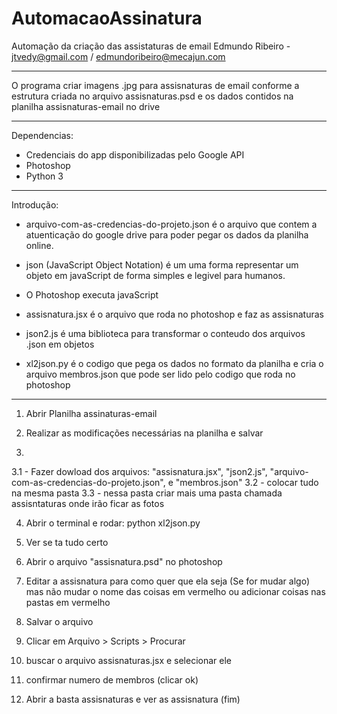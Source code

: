 # AutomacaoAssinatura

Automação da criação das assistaturas de email
Edmundo Ribeiro - jtvedy@gmail.com / edmundoribeiro@mecajun.com

------------------------------------------------------------------------------
O programa criar imagens .jpg para assisnaturas de email conforme a estrutura 
criada no arquivo assisnaturas.psd e os dados contidos na planilha assisnaturas-email no drive

------------------------------------------------------------------------------
Dependencias:
- Credenciais do app disponibilizadas pelo Google API
- Photoshop
- Python 3
------------------------------------------------------------------------------
Introdução:

- arquivo-com-as-credencias-do-projeto.json é o arquivo que contem 
  a atuenticação do google drive para poder pegar os dados da planilha online.

- json (JavaScript Object Notation) é um uma forma representar um objeto
  em javaScript de forma simples e legivel para humanos.

- O Photoshop executa javaScript

- assisnatura.jsx é o arquivo que roda no photoshop e faz as assisnaturas

- json2.js é uma biblioteca para transformar o conteudo dos arquivos .json em objetos

- xl2json.py é o codigo que pega os dados no formato da planilha e cria o arquivo 
  membros.json que pode ser lido pelo codigo que roda no photoshop

------------------------------------------------------------------------------


1) Abrir Planilha assinaturas-email

2) Realizar as modificações necessárias na planilha e salvar

3) 
 3.1 - Fazer dowload dos arquivos: "assisnatura.jsx", "json2.js", "arquivo-com-as-credencias-do-projeto.json",
   e "membros.json"
 3.2 - colocar tudo na mesma pasta 
 3.3 - nessa pasta criar mais uma pasta chamada assisntaturas onde irão ficar as fotos

4) Abrir o terminal e rodar: python xl2json.py

5) Ver se ta tudo certo

6) Abrir o arquivo "assisnatura.psd" no photoshop

7) Editar a assisnatura para como quer que ela seja (Se for mudar algo)
   mas não mudar o nome das coisas em vermelho ou adicionar coisas nas pastas em vermelho

8) Salvar o arquivo

9) Clicar em Arquivo > Scripts > Procurar

10) buscar o arquivo assisnaturas.jsx e selecionar ele

11) confirmar numero de membros (clicar ok)

12) Abrir a basta assisnaturas e ver as assisnatura (fim)